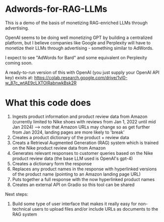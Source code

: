 # Adwords-for-RAG-LLMs

This is a demo of the basis of monetizing RAG-enriched LLMs through advertising. 

OpenAI seems to be doing well monetizing GPT by building a centralized platform, but I believe companies like Google and Perplexity will have to monetize their LLMs through advertising - something similar to AdWords. 

I expect to see "AdWords for Bard" and some equivalent on Perplexity coming soon.

A ready-to-run version of this with OpenAI (you just supply your OpenAI API key) exists at: https://colab.research.google.com/drive/1vl0-w_87c_wtAE9cLXTOlRabnwkBsk2R

# What this code does

1. Ingests product information and product review data from Amazon (currently limited to Nike shoes with reviews from Jan 1, 2022 until mid Jan 2024) --> note that Amazon URLs may change so as get further from Jan 2024, landing pages are more likely to 'break'
2. Creates a product dictionary of the product + review data
3. Creats a Retrieval Augmented Generation (RAG) system which is trained on the Nike product review data from Amazon 
4. Generates relevant responses to customer queries based on the Nike product review data (the base LLM used is OpenAI's gpt-4)
5. Creates a dictionary form the response
6. Replaces any product names in the response with hyperlinked versions of the product name (pointing to an Amazon landing page URL)
7. Puts together a full response with the now hyperlinked product names
8. Creates an external API on Gradio so this tool can be shared  

Next steps:

1. Build some type of user interface that makes it really easy for non-technical users to upload files and/or include URLs as documents to the RAG system
